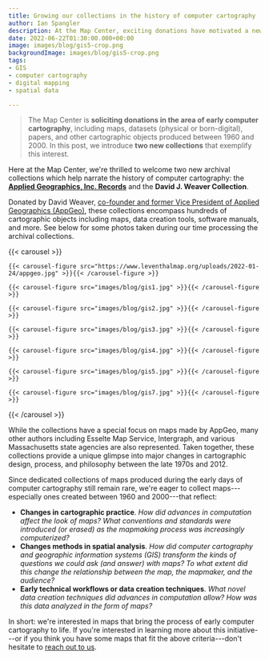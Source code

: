 ```yaml
---
title: Growing our collections in the history of computer cartography
author: Ian Spangler
description: At the Map Center, exciting donations have motivated a new collections interest
date: 2022-06-22T01:30:00.000+00:00
image: images/blog/gis5-crop.png
backgroundImage: images/blog/gis5-crop.png
tags:
- GIS
- computer cartography
- digital mapping
- spatial data

---
```


>The Map Center is **soliciting donations in the area of early computer cartography**, including maps, datasets (physical or born-digital), papers, and other cartographic objects produced between 1960 and 2000. In this post, we introduce **two new collections** that exemplify this interest.

Here at the Map Center, we're thrilled to welcome two new archival collections which help narrate the history of computer cartography: the **[Applied Geographics, Inc. Records](https://www.leventhalmap.org/collections/archival-collections/)** and the **David J. Weaver Collection**.

Donated by David Weaver, [co-founder and former Vice President of Applied Geographics (AppGeo)](https://www.appgeo.com/tribute-to-a-benevolent-founder/), these collections encompass hundreds of cartographic objects including maps, data creation tools, software manuals, and more. See below for some photos taken during our time processing the archival collections. 

{{< carousel >}}

    {{< carousel-figure src="https://www.leventhalmap.org/uploads/2022-01-24/appgeo.jpg" >}}{{< /carousel-figure >}}
    
    {{< carousel-figure src="images/blog/gis1.jpg" >}}{{< /carousel-figure >}}

    {{< carousel-figure src="images/blog/gis2.jpg" >}}{{< /carousel-figure >}}

    {{< carousel-figure src="images/blog/gis3.jpg" >}}{{< /carousel-figure >}}

    {{< carousel-figure src="images/blog/gis4.jpg" >}}{{< /carousel-figure >}}

    {{< carousel-figure src="images/blog/gis5.jpg" >}}{{< /carousel-figure >}}

    {{< carousel-figure src="images/blog/gis7.jpg" >}}{{< /carousel-figure >}}

{{< /carousel >}}

While the collections have a special focus on maps made by AppGeo, many other authors including Esselte Map Service, Intergraph, and various Massachusetts state agencies are also represented. Taken together, these collections provide a unique glimpse into major changes in cartographic design, process, and philosophy between the late 1970s and 2012.

Since dedicated collections of maps produced during the early days of computer cartography still remain rare, we're eager to collect maps---especially ones created between 1960 and 2000---that reflect:

* **Changes in cartographic practice**. *How did advances in computation affect the look of maps? What conventions and standards were introduced (or erased) as the mapmaking process was increasingly computerized?*
* **Changes methods in spatial analysis**. *How did computer cartography and geographic information systems (GIS) transform the kinds of questions we could ask (and answer) with maps? To what extent did this change the relationship between the map, the mapmaker, and the audience?*
* **Early technical workflows or data creation techniques**. *What novel data creation techniques did advances in computation allow? How was this data analyzed in the form of maps?*

In short: we're interested in maps that bring the process of early computer cartography to life. If you're interested in learning more about this initiative---or if you think you have some maps that fit the above criteria---don't hesitate to [reach out to us](https://www.leventhalmap.org/research/geospatial/).